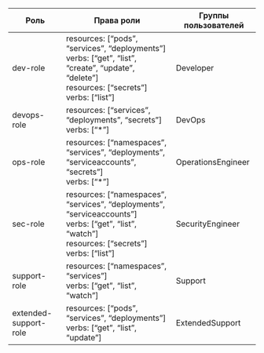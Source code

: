 | Роль  | Права роли | Группы пользователей |
| --- | --- | --- |
|dev-role|resources: [“pods”, “services”, “deployments”]<br>verbs: [“get”, “list”, “create”, “update”, “delete”]<br>resources: [“secrets”]<br>verbs: [“list”]|Developer|
|devops-role|resources: [“services”, “deployments”, “secrets”]<br>verbs: [“*”]|DevOps|
|ops-role|resources: [“namespaces”, “services”, “deployments”, “serviceaccounts”, “secrets”]<br>verbs: [“*”]|OperationsEngineer|
|sec-role|resources: [“namespaces”, “services”, “deployments”, “serviceaccounts”]<br>verbs: [“get”, “list”, “watch”]<br>resources: [“secrets”]<br>verbs: [“list”]|SecurityEngineer|
|support-role|resources: [“namespaces”, “services”]<br>verbs: [“get”, “list”, “watch”]|Support|
|extended-support-role|resources: [“pods”, “services”, “deployments”]<br>verbs: [“get”, “list”, “update”]|ExtendedSupport|
